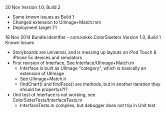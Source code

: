
20 Nov
Version 1.0, Build 2
* Same known issues as Build 1
* Changed extension to UIImage+Match.mm
* Deployment target 7.1


18 Nov 2014
Bundle Identifier - com.kokko.ColorSiseters
Version 1.0, Build 1
Known Issues
* Storyboards are universal, and is messing up layouts on iPod Touch & iPhone 5c devices and simulators
* First revision of Interface, See Interface/UIImage+Match.m
  * Interface is built as UIImage "category", which is basically an extension of UIImage
  * See UIImage+Match.h
  * findChart() and findFace() are methods, but in another iteration they should be propertys?!?
* Unit test of Interface is not working, see ColorSisterTests/InterfaceTests.m
  * InterfaceTests.m compiles, but debugger does not trip in Unit test